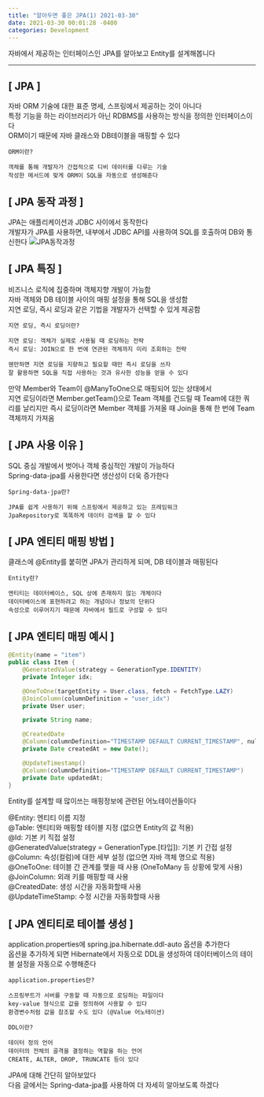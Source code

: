 ```yaml
---
title: "알아두면 좋은 JPA(1) 2021-03-30"
date: 2021-03-30 00:01:28 -0400
categories: Development
---
```


자바에서 제공하는 인터페이스인 JPA를 알아보고 Entity를 설계해봅니다
<hr/>

## [ JPA ]
자바 ORM 기술에 대한 표준 명세, 스프링에서 제공하는 것이 아니다<br>
특정 기능을 하는 라이브러리가 아닌 RDBMS를 사용하는 방식을 정의한 인터페이스이다<br>
ORM이기 때문에 자바 클래스와 DB테이블을 매핑할 수 있다
```
ORM이란? 

객체를 통해 개발자가 간접적으로 디비 데이터를 다루는 기술 
작성한 메서드에 맞게 ORM이 SQL을 자동으로 생성해준다
```

## [ JPA 동작 과정 ]
JPA는 애플리케이션과 JDBC 사이에서 동작한다 <br>
개발자가 JPA를 사용하면, 내부에서 JDBC API를 사용하여 SQL를 호출하여 DB와 통신한다
![JPA동작과정](https://user-images.githubusercontent.com/52072077/112945845-c48e7580-916f-11eb-81e3-d4cccecd229d.png)

## [ JPA 특징 ]
비즈니스 로직에 집중하며 객체지향 개발이 가능함<br>
자바 객체와 DB 테이블 사이의 매핑 설정을 통해 SQL을 생성함<br>
지연 로딩, 즉시 로딩과 같은 기법을 개발자가 선택할 수 있게 제공함<br>
```
지연 로딩, 즉시 로딩이란?

지연 로딩: 객체가 실제로 사용될 때 로딩하는 전략
즉시 로딩: JOIN으로 한 번에 연관된 객체까지 미리 조회하는 전략

웬만하면 지연 로딩을 지향하고 필요할 때만 즉시 로딩을 쓰자
잘 활용하면 SQL을 직접 사용하는 것과 유사한 성능을 얻을 수 있다
```
만약 Member와 Team이 @ManyToOne으로 매핑되어 있는 상태에서<br>
지연 로딩이라면 Member.getTeam()으로 Team 객체를 건드릴 때 Team에 대한 쿼리를 날리지만 즉시 로딩이라면 Member 객체를 가져올 때 Join을 통해 한 번에 Team 객체까지 가져옴


## [ JPA 사용 이유 ]
SQL 중심 개발에서 벗어나 객체 중심적인 개발이 가능하다<br>
Spring-data-jpa를 사용한다면 생산성이 더욱 증가한다<br>
```
Spring-data-jpa란?

JPA를 쉽게 사용하기 위해 스프링에서 제공하고 있는 프레임워크 
JpaRepository로 똑똑하게 데이터 검색을 할 수 있다
```

## [ JPA 엔티티 매핑 방법 ]
클래스에 @Entity를 붙히면 JPA가 관리하게 되며, DB 테이블과 매핑된다
```
Entity란?

엔티티는 데이터베이스, SQL 상에 존재하지 않는 개체이다
데이터베이스에 표현하려고 하는 개념이나 정보의 단위다
속성으로 이루어지기 때문에 자바에서 필드로 구성할 수 있다
```

## [ JPA 엔티티 매핑 예시 ]
```java
@Entity(name = "item")
public class Item {
    @GeneratedValue(strategy = GenerationType.IDENTITY)
    private Integer idx;

    @OneToOne(targetEntity = User.class, fetch = FetchType.LAZY)
    @JoinColumn(columnDefinition = "user_idx")
    private User user;

    private String name;

    @CreatedDate
    @Column(columnDefinition="TIMESTAMP DEFAULT CURRENT_TIMESTAMP", nullable = false)
    private Date createdAt = new Date();

    @UpdateTimestamp()
    @Column(columnDefinition="TIMESTAMP DEFAULT CURRENT_TIMESTAMP")
    private Date updatedAt;
}
```
Entity를 설계할 때 많이쓰는 매핑정보에 관련된 어노테이션들이다<br>

@Entity: 엔티티 이름 지정 
<br>
@Table: 엔티티와 매핑할 테이블 지정 (없으면 Entity의 값 적용)
<br>
@Id: 기본 키 직접 설정 
<br>
@GeneratedValue(strategy = GenerationType.[타입]): 기본 키 간접 설정
<br> 
@Column: 속성(컬럼)에 대한 세부 설정 (없으면 자바 객체 명으로 적용)
<br>
@OneToOne: 테이블 간 관계를 맺을 때 사용 (OneToMany 등 상황에 맞게 사용)
<br>
@JoinColumn: 외래 키를 매핑할 때 사용
<br>
@CreatedDate: 생성 시간을 자동화할때 사용
<br>
@UpdateTimeStamp: 수정 시간을 자동화할때 사용

## [ JPA 엔티티로 테이블 생성 ]
application.properties에 spring.jpa.hibernate.ddl-auto 옵션을 추가한다<br>
옵션을 추가하게 되면 Hibernate에서 자동으로 DDL을 생성하여 데이터베이스의 테이블 설정을 자동으로 수행해준다<br>
```
application.properties란?

스프링부트가 서버를 구동할 때 자동으로 로딩하는 파일이다 
key-value 형식으로 값을 정의하여 사용할 수 있다
환경변수처럼 값을 참조할 수도 있다 (@Value 어노테이션)

DDL이란?

데이터 정의 언어 
데이터의 전체의 골격을 결정하는 역할을 하는 언어
CREATE, ALTER, DROP, TRUNCATE 등이 있다
```

JPA에 대해 간단히 알아보았다<br>
다음 글에서는 Spring-data-jpa를 사용하여 더 자세히 알아보도록 하겠다


